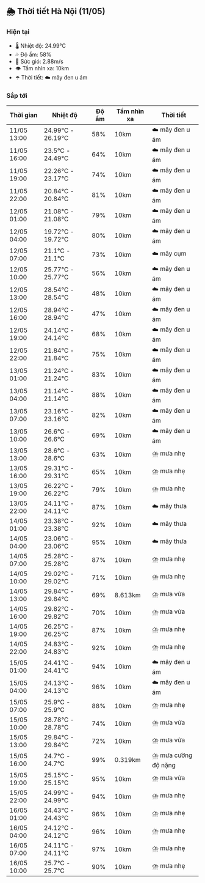 ## 🌦️ Thời tiết Hà Nội (11/05)

### Hiện tại

- 🌡️ Nhiệt độ: 24.99℃
- 💦 Độ ẩm: 58%
- 💨 Sức gió: 2.88m/s
- 👁️ Tầm nhìn xa: 10km
- ☂️ Thời tiết: ☁️ mây đen u ám

### Sắp tới

| Thời gian | Nhiệt độ | Độ ẩm | Tầm nhìn xa | Thời tiết |
| --- | --- | --- | --- | --- |
| 11/05 13:00 | 24.99℃ - 26.19℃ | 58% | 10km | ☁️ mây đen u ám |
| 11/05 16:00 | 23.5℃ - 24.49℃ | 64% | 10km | ☁️ mây đen u ám |
| 11/05 19:00 | 22.26℃ - 23.17℃ | 74% | 10km | ☁️ mây đen u ám |
| 11/05 22:00 | 20.84℃ - 20.84℃ | 81% | 10km | ☁️ mây đen u ám |
| 12/05 01:00 | 21.08℃ - 21.08℃ | 79% | 10km | ☁️ mây đen u ám |
| 12/05 04:00 | 19.72℃ - 19.72℃ | 80% | 10km | ☁️ mây đen u ám |
| 12/05 07:00 | 21.1℃ - 21.1℃ | 73% | 10km | ☁️ mây cụm |
| 12/05 10:00 | 25.77℃ - 25.77℃ | 56% | 10km | ☁️ mây đen u ám |
| 12/05 13:00 | 28.54℃ - 28.54℃ | 48% | 10km | ☁️ mây đen u ám |
| 12/05 16:00 | 28.94℃ - 28.94℃ | 47% | 10km | ☁️ mây đen u ám |
| 12/05 19:00 | 24.14℃ - 24.14℃ | 68% | 10km | ☁️ mây đen u ám |
| 12/05 22:00 | 21.84℃ - 21.84℃ | 75% | 10km | ☁️ mây đen u ám |
| 13/05 01:00 | 21.24℃ - 21.24℃ | 83% | 10km | ☁️ mây đen u ám |
| 13/05 04:00 | 21.14℃ - 21.14℃ | 88% | 10km | ☁️ mây đen u ám |
| 13/05 07:00 | 23.16℃ - 23.16℃ | 82% | 10km | ☁️ mây đen u ám |
| 13/05 10:00 | 26.6℃ - 26.6℃ | 69% | 10km | ☁️ mây đen u ám |
| 13/05 13:00 | 28.6℃ - 28.6℃ | 63% | 10km | ⛈️ mưa nhẹ |
| 13/05 16:00 | 29.31℃ - 29.31℃ | 65% | 10km | ⛈️ mưa nhẹ |
| 13/05 19:00 | 26.22℃ - 26.22℃ | 79% | 10km | ⛈️ mưa nhẹ |
| 13/05 22:00 | 24.11℃ - 24.11℃ | 87% | 10km | ☁️ mây thưa |
| 14/05 01:00 | 23.38℃ - 23.38℃ | 92% | 10km | ☁️ mây thưa |
| 14/05 04:00 | 23.06℃ - 23.06℃ | 95% | 10km | ☁️ mây thưa |
| 14/05 07:00 | 25.28℃ - 25.28℃ | 87% | 10km | ⛈️ mưa nhẹ |
| 14/05 10:00 | 29.02℃ - 29.02℃ | 71% | 10km | ⛈️ mưa nhẹ |
| 14/05 13:00 | 29.84℃ - 29.84℃ | 69% | 8.613km | ⛈️ mưa vừa |
| 14/05 16:00 | 29.82℃ - 29.82℃ | 70% | 10km | ⛈️ mưa vừa |
| 14/05 19:00 | 26.25℃ - 26.25℃ | 87% | 10km | ⛈️ mưa nhẹ |
| 14/05 22:00 | 24.83℃ - 24.83℃ | 92% | 10km | ⛈️ mưa nhẹ |
| 15/05 01:00 | 24.41℃ - 24.41℃ | 94% | 10km | ☁️ mây đen u ám |
| 15/05 04:00 | 24.13℃ - 24.13℃ | 96% | 10km | ☁️ mây đen u ám |
| 15/05 07:00 | 25.9℃ - 25.9℃ | 88% | 10km | ⛈️ mưa nhẹ |
| 15/05 10:00 | 28.78℃ - 28.78℃ | 74% | 10km | ⛈️ mưa vừa |
| 15/05 13:00 | 29.84℃ - 29.84℃ | 72% | 10km | ⛈️ mưa vừa |
| 15/05 16:00 | 24.7℃ - 24.7℃ | 99% | 0.319km | ⛈️ mưa cường độ nặng |
| 15/05 19:00 | 25.15℃ - 25.15℃ | 95% | 10km | ⛈️ mưa vừa |
| 15/05 22:00 | 24.99℃ - 24.99℃ | 94% | 10km | ⛈️ mưa nhẹ |
| 16/05 01:00 | 24.43℃ - 24.43℃ | 96% | 10km | ⛈️ mưa nhẹ |
| 16/05 04:00 | 24.12℃ - 24.12℃ | 96% | 10km | ⛈️ mưa nhẹ |
| 16/05 07:00 | 24.11℃ - 24.11℃ | 97% | 10km | ⛈️ mưa nhẹ |
| 16/05 10:00 | 25.7℃ - 25.7℃ | 90% | 10km | ⛈️ mưa nhẹ |
